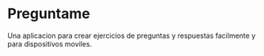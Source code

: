 # Preguntame
Una aplicacion para crear ejercicios de preguntas y respuestas facilmente y para dispositivos moviles.
